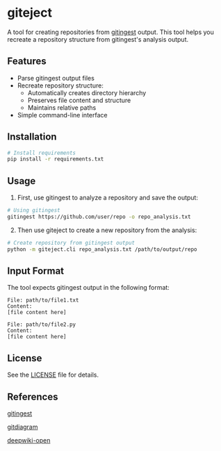 # giteject

A tool for creating repositories from [gitingest](https://github.com/cyclotruc/gitingest) output. This tool helps you recreate a repository structure from gitingest's analysis output.

## Features

- Parse gitingest output files
- Recreate repository structure:
  - Automatically creates directory hierarchy
  - Preserves file content and structure
  - Maintains relative paths
- Simple command-line interface

## Installation

```bash
# Install requirements
pip install -r requirements.txt
```

## Usage

1. First, use gitingest to analyze a repository and save the output:
```bash
# Using gitingest
gitingest https://github.com/user/repo -o repo_analysis.txt
```

2. Then use giteject to create a new repository from the analysis:
```bash
# Create repository from gitingest output
python -m giteject.cli repo_analysis.txt /path/to/output/repo
```

## Input Format

The tool expects gitingest output in the following format:
```
File: path/to/file1.txt
Content:
[file content here]

File: path/to/file2.py
Content:
[file content here]
```

## License

See the [LICENSE](LICENSE) file for details.

## References

[gitingest](https://github.com/cyclotruc/gitingest)

[gitdiagram](https://github.com/ahmedkhaleel2004/gitdiagram)

[deepwiki-open](https://github.com/AsyncFuncAI/deepwiki-open)
